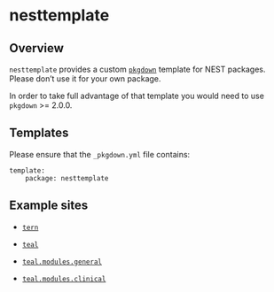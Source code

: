 # nesttemplate

## Overview

`nesttemplate` provides a custom [`pkgdown`](https://pkgdown.r-lib.org) template for NEST packages.
Please don’t use it for your own package.

In order to take full advantage of that template you would need to use `pkgdown` >= 2.0.0.

## Templates

Please ensure that the `_pkgdown.yml` file contains:

    template:
        package: nesttemplate

## Example sites

- [`tern`](https://insightsengineering.github.io/tern/)

- [`teal`](https://insightsengineering.github.io/teal/)

- [`teal.modules.general`](https://insightsengineering.github.io/teal.modules.general/)

- [`teal.modules.clinical`](https://insightsengineering.github.io/teal.modules.clinical/)
